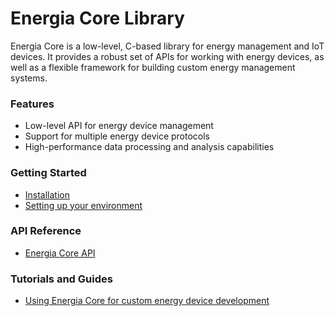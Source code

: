 Energia Core Library
=====================

Energia Core is a low-level, C-based library for energy management and IoT devices. It provides a robust set of APIs for working with energy devices, as well as a flexible framework for building custom energy management systems.

### Features

* Low-level API for energy device management
* Support for multiple energy device protocols
* High-performance data processing and analysis capabilities

### Getting Started

* [Installation](getting-started/installation.md)
* [Setting up your environment](getting-started/environment.md)

### API Reference

* [Energia Core API](api/energia-core/index.md)

### Tutorials and Guides

* [Using Energia Core for custom energy device development](tutorials/custom-device-development.md)
